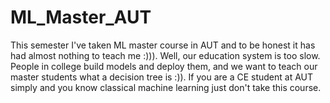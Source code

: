 # ML_Master_AUT
This semester I've taken ML master course in AUT and to be honest it has had almost nothing to teach me :))). Well, our
education system is too slow. People in college build models and deploy them, and we want to teach our master students
what a decision tree is :)). If you are a CE student at AUT simply and you know classical machine learning just don't take 
this course.

